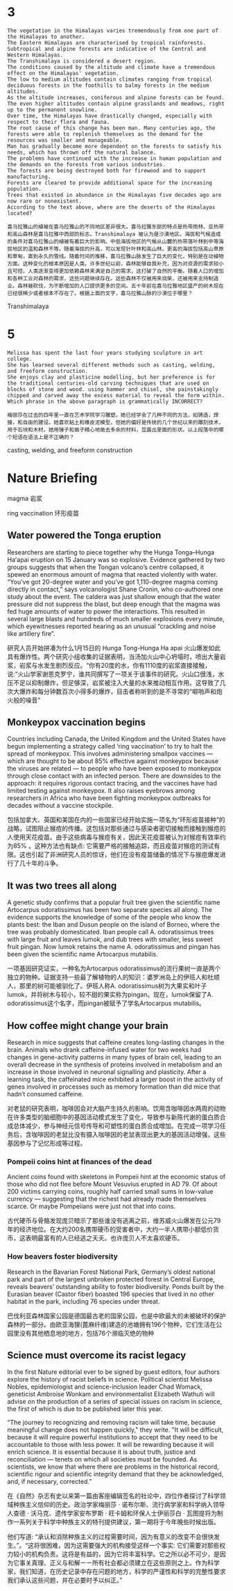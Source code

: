 # 3
```
The vegetation in the Himalayas varies tremendously from one part of the Himalayas to another.
The Eastern Himalayas are characterised by tropical rainforests. 
Subtropical and alpine forests are indicative of the Central and Western Himalayas.
The Transhimalaya is considered a desert region. 
The conditions caused by the altitude and climate have a tremendous effect on the Himalayas' vegetation. 
The low to medium altitudes contain climates ranging from tropical deciduous forests in the foothills to balmy forests in the medium altitudes. 
As the altitude increases, coniferous and alpine forests can be found.
The even higher altitudes contain alpine grasslands and meadows, right up to the permanent snowline. 
Over time, the Himalayas have drastically changed, especially with respect to their flora and fauna. 
The root cause of this change has been man. Many centuries ago, the forests were able to replenish themselves as the demand for the resources was smaller and manageable. 
Man has gradually become more dependent on the forests to satisfy his needs, which has thrown off the natural balance. 
The problems have continued with the increase in human population and the demands on the forests from various industries. 
The forests are being destroyed both for firewood and to support manufacturing. 
Forests are cleared to provide additional space for the increasing population. 
Trees that existed in abundance in the Himalayas five decades ago are now rare or nonexistent. 
According to the text above, where are the deserts of the Himalayas located?
```
```
喜马拉雅山的植被在喜马拉雅山的不同地区差异很大。喜马拉雅东部的特点是热带雨林。亚热带和高山森林是喜马拉雅中西部的标志。Transhimalaya 被认为是沙漠地区。海拔和气候造成的条件对喜马拉雅山的植被有着巨大的影响。中低海拔地区的气候从山麓的热带落叶林到中等海拔地区的温和森林不等。随着海拔的升高，可以发现针叶林和高山林。更高的海拔包括高山草原和草甸，直到永久的雪线。随着时间的推移，喜马拉雅山脉发生了巨大的变化，特别是在动植物方面。这种变化的根本原因是人类。许多世纪以前，森林能够自我补充，因为对资源的需求较小且可控。人类逐渐变得更加依赖森林来满足自己的需求，这打破了自然的平衡。随着人口的增加和各种工业对森林的需求，这些问题继续存在。这些森林不仅被用来烧柴，还被用来支持制造业。森林被砍伐，为不断增加的人口提供更多的空间。五十年前在喜马拉雅地区盛产的树木现在已经很稀少或者根本不存在了。根据上面的文字，喜马拉雅山脉的沙漠位于哪里？
```
Transhimalaya

# 5
```
Melissa has spent the last four years studying sculpture in art college. 
She has learned several different methods such as casting, welding, and freeform construction. 
She enjoys clay and plasticine modelling, but her preference is for the traditional centuries-old carving techniques that are used on blocks of stone and wood. using hammer and chisel, she painstakingly chipped and carved away the excess material to reveal the form within. 
Which phrase in the above paragraph is grammatically INCORRECT?
```
```
梅丽莎在过去的四年里一直在艺术学院学习雕塑。她已经学会了几种不同的方法，如铸造，焊接，和自由的建设。她喜欢粘土和橡皮泥模型，但她的偏好是传统的几个世纪以来的雕刻技术，用于石块和木材。她用锤子和凿子精心地凿去多余的材料，显露出里面的形状。以上段落中的哪个短语在语法上是不正确的？
```
casting, welding, and freeform construction

# Nature Briefing

magma 岩浆

ring vaccination 环形疫苗

## Water powered the Tonga eruption
Researchers are starting to piece together why the Hunga Tonga–Hunga Haʻapai eruption on 15 January was so explosive. Evidence gathered by two groups suggests that when the Tongan volcano’s centre collapsed, it spewed an enormous amount of magma that reacted violently with water. “You’ve got 20-degree water and you’ve got 1,110-degree magma coming directly in contact,” says volcanologist Shane Cronin, who co-authored one study about the event. The caldera was just shallow enough that the water pressure did not suppress the blast, but deep enough that the magma was fed huge amounts of water to power the interactions. This resulted in several large blasts and hundreds of much smaller explosions every minute, which eyewitnesses reported hearing as an unusual “crackling and noise like artillery fire”.

研究人员开始拼凑为什么1月15日的 Hunga Tong-Hunga Ha apai 火山爆发如此具有爆炸性。两个研究小组收集的证据表明，当汤加火山中心坍塌时，喷出大量岩浆，岩浆与水发生剧烈反应。“你有20度的水，你有1110度的岩浆直接接触，说:”火山学家谢恩克罗宁，谁共同撰写了一项关于该事件的研究。火山口很浅，水压不足以抑制爆炸，但足够深，岩浆被注入大量的水来推动相互作用。这导致了几次大爆炸和每分钟数百次小得多的爆炸，目击者称听到的是不寻常的“噼啪声和炮火般的噪音”

## Monkeypox vaccination begins
Countries including Canada, the United Kingdom and the United States have begun implementing a strategy called ‘ring vaccination’ to try to halt the spread of monkeypox. This involves administering smallpox vaccines — which are thought to be about 85% effective against monkeypox because the viruses are related — to people who have been exposed to monkeypox through close contact with an infected person. There are downsides to the approach: it requires rigorous contact tracing, and the vaccines have had limited testing against monkeypox. It also raises eyebrows among researchers in Africa who have been fighting monkeypox outbreaks for decades without a vaccine stockpile.

包括加拿大、英国和美国在内的一些国家已经开始实施一项名为“环形疫苗接种”的战略，试图阻止猴痘的传播。这包括对那些通过与感染者密切接触而接触到猴痘的人使用天花疫苗。由于这些病毒与猴痘有关，因此天花疫苗被认为对猴痘有效率约为85% 。这种方法也有缺点: 它需要严格的接触追踪，而且疫苗对猴痘的测试有限。这也引起了非洲研究人员的惊讶，他们在没有疫苗储备的情况下与猴痘爆发进行了几十年的斗争。

## It was two trees all along
A genetic study confirms that a popular fruit tree given the scientific name Artocarpus odoratissimus has been two separate species all along. The evidence supports the knowledge of some of the people who know the plants best: the Iban and Dusun people on the island of Borneo, where the tree was probably domesticated. Iban people call A. odoratissimus trees with large fruit and leaves lumok, and dub trees with smaller, less sweet fruit pingan. Now lumok retains the name A. odoratissimus and pingan has been given the scientific name Artocarpus mutabilis.

一项基因研究证实，一种名为Artocarpus odoratissimus的流行果树一直是两个独立的物种。证据支持一些最了解植物的人的知识：婆罗洲岛上的伊班人和杜顺人，那里的树可能被驯化了。伊班人称A. odoratissimus树为大果实和叶子lumok，并将树木与较小，较不甜的果实称为pingan。现在，lumok保留了A. odoratissimus这个名字，而pingan被赋予了学名Artocarpus mutabilis。


## How coffee might change your brain
Research in mice suggests that caffeine creates long-lasting changes in the brain. Animals who drank caffeine-infused water for two weeks had changes in gene-activity patterns in many types of brain cell, leading to an overall decrease in the synthesis of proteins involved in metabolism and an increase in those involved in neuronal signalling and plasticity. After a learning task, the caffeinated mice exhibited a larger boost in the activity of genes involved in processes such as memory formation than did mice that hadn’t consumed caffeine.

对老鼠的研究表明，咖啡因会对大脑产生持久的影响。饮用含咖啡因水两周的动物在许多类型的脑细胞中的基因活动模式发生了变化，导致参与新陈代谢的蛋白质合成总体减少，参与神经元信号传导和可塑性的蛋白质合成增加。在完成一项学习任务后，含咖啡因的老鼠比没有摄入咖啡因的老鼠表现出更大的基因活动增强，这些基因参与了记忆形成等过程。

### Pompeii coins hint at finances of the dead
Ancient coins found with skeletons in Pompeii hint at the economic status of those who did not flee before Mount Vesuvius erupted in AD 79. Of about 200 victims carrying coins, roughly half carried small sums in low-value currency — suggesting that the richest had already made themselves scarce. Or maybe Pompeiians were just not that into coins.

古代硬币与骨骼发现庞贝暗示了那些谁没有逃离之前，维苏威火山爆发在公元79年的经济地位。在大约200名携带硬币的受害者中，大约一半人携带小额低价货币，这表明最富有的人已经逃之夭夭。也许庞贝人不太喜欢硬币。

### How beavers foster biodiversity
Research in the Bavarian Forest National Park, Germany’s oldest national park and part of the largest unbroken protected forest in Central Europe, reveals beavers’ outstanding ability to foster biodiversity. Ponds built by the Eurasian beaver (Castor fiber) boasted 196 species that lived in no other habitat in the park, including 76 species under threat. 

巴伐利亚森林国家公园是德国最古老的国家公园，也是中欧最大的未被破坏的保护森林的一部分。由欧亚海狸(蓖麻纤维)建造的池塘拥有196个物种，它们生活在公园里没有其他栖息地的地方，包括76个濒临灭绝的物种

## Science must overcome its racist legacy
In the first Nature editorial ever to be signed by guest editors, four authors explore the history of racist beliefs in science. Political scientist Melissa Nobles, epidemiologist and science-inclusion leader Chad Womack, geneticist Ambroise Wonkam and environmentalist Elizabeth Wathuti will advise on the production of a series of special issues on racism in science, the first of which is due to be published later this year. 

“The journey to recognizing and removing racism will take time, because meaningful change does not happen quickly," they write. "It will be difficult, because it will require powerful institutions to accept that they need to be accountable to those with less power. It will be rewarding because it will enrich science. It is essential because it is about truth, justice and reconciliation — tenets on which all societies must be founded. As scientists, we know that where there are problems in the historical record, scientific rigour and scientific integrity demand that they be acknowledged, and, if necessary, corrected.”

在《自然》杂志有史以来第一篇由客座编辑签名的社论中，四位作者探讨了科学领域种族主义信仰的历史。政治学家梅丽莎 · 诺布尔斯、流行病学家和科学纳入领导人查德 · 沃马克、遗传学家安布罗斯 · 旺卡姆和环保人士伊丽莎白 · 瓦图提将为制作一系列关于科学中种族主义的特刊提供建议，第一期将于今年晚些时候出版。

他们写道: “承认和消除种族主义的过程需要时间，因为有意义的改变不会很快发生。”。“这将很困难，因为这需要强大的机构接受这样一个事实: 它们需要对那些权力较小的机构负责。这将是有益的，因为它将丰富科学。它之所以必不可少，是因为它事关真理、正义与和解ーー所有社会都必须建立在这些原则之上。作为科学家，我们知道，在历史记录中存在问题的地方，科学的严谨性和科学的完整性要求我们承认这些问题，并在必要时予以纠正。”
